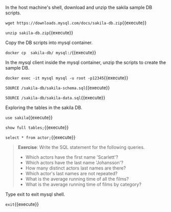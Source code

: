 In the host machine's shell, download and unzip the sakila sample DB scripts.

`wget https://downloads.mysql.com/docs/sakila-db.zip`{{execute}}

`unzip sakila-db.zip`{{execute}}


Copy the DB scripts into mysql container.

`docker cp  sakila-db/ mysql:/`{{execute}}


In the mysql client inside the mysql container, unzip the scripts to create the sample DB.

`docker exec -it mysql mysql -u root -p12345`{{execute}}

`SOURCE /sakila-db/sakila-schema.sql`{{execute}}

`SOURCE /sakila-db/sakila-data.sql`{{execute}}


Exploring the tables in the sakila DB.

`use sakila`{{execute}}

`show full tables;`{{execute}}

`select * from actor;`{{execute}}


> **Exercise**: Write the SQL statement for the following queries.
> * Which actors have the first name 'Scarlett'?
> * Which actors have the last name 'Johansson'?
> * How many distinct actors last names are there?
> * Which actor's last names are not repeated?
> * What is the average running time of all the films?
> * What is the average running time of films by category?


Type exit to exit mysql shell.

`exit`{{execute}}
